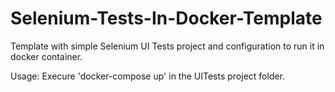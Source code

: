 # Selenium-Tests-In-Docker-Template
Template with simple Selenium UI Tests project and configuration to run it in docker container.

Usage:
Execure 'docker-compose up' in the UITests project folder.
